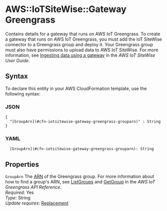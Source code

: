 # AWS::IoTSiteWise::Gateway Greengrass<a name="aws-properties-iotsitewise-gateway-greengrass"></a>

Contains details for a gateway that runs on AWS IoT Greengrass\. To create a gateway that runs on AWS IoT Greengrass, you must add the IoT SiteWise connector to a Greengrass group and deploy it\. Your Greengrass group must also have permissions to upload data to AWS IoT SiteWise\. For more information, see [Ingesting data using a gateway](https://docs.aws.amazon.com/iot-sitewise/latest/userguide/gateway-connector.html) in the *AWS IoT SiteWise User Guide*\.

## Syntax<a name="aws-properties-iotsitewise-gateway-greengrass-syntax"></a>

To declare this entity in your AWS CloudFormation template, use the following syntax:

### JSON<a name="aws-properties-iotsitewise-gateway-greengrass-syntax.json"></a>

```
{
  "[GroupArn](#cfn-iotsitewise-gateway-greengrass-grouparn)" : String
}
```

### YAML<a name="aws-properties-iotsitewise-gateway-greengrass-syntax.yaml"></a>

```
  [GroupArn](#cfn-iotsitewise-gateway-greengrass-grouparn): String
```

## Properties<a name="aws-properties-iotsitewise-gateway-greengrass-properties"></a>

`GroupArn`  <a name="cfn-iotsitewise-gateway-greengrass-grouparn"></a>
The [ARN](https://docs.aws.amazon.com/eneral/latest/gr/aws-arns-and-namespaces.html) of the Greengrass group\. For more information about how to find a group's ARN, see [ListGroups](https://docs.aws.amazon.com/greengrass/latest/apireference/listgroups-get.html) and [GetGroup](https://docs.aws.amazon.com/greengrass/latest/apireference/getgroup-get.html) in the *AWS IoT Greengrass API Reference*\.  
*Required*: Yes  
*Type*: String  
*Update requires*: [Replacement](https://docs.aws.amazon.com/AWSCloudFormation/latest/UserGuide/using-cfn-updating-stacks-update-behaviors.html#update-replacement)